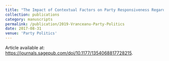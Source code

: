 ```yaml
---
title: "The Impact of Contextual Factors on Party Responsiveness Regarding Immigration Issues"
collection: publications
category: manuscripts
permalink: /publication/2019-Vranceanu-Party-Politics
date: 2017-08-31
venue: 'Party Politics'
---
```

Article available at: https://journals.sagepub.com/doi/10.1177/1354068817728215.
